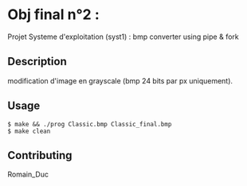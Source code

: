 # Obj final n°2 : 

Projet Systeme d'exploitation (syst1) : bmp converter using pipe & fork

## Description

modification d'image en grayscale (bmp 24 bits par px uniquement).

## Usage

```
$ make && ./prog Classic.bmp Classic_final.bmp
$ make clean
```

## Contributing

Romain_Duc
